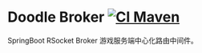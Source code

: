 # Doodle Broker [![CI Maven](https://github.com/org-doodle/doodle-broker/actions/workflows/ci-maven.yml/badge.svg)](https://github.com/org-doodle/doodle-broker/actions/workflows/ci-maven.yml)

SpringBoot RSocket Broker 游戏服务端中心化路由中间件。
